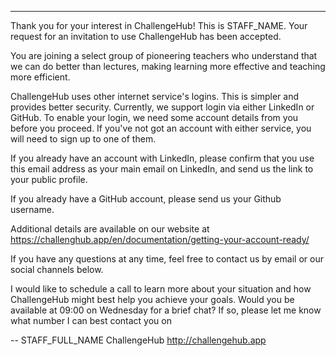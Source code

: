 ---
Thank you for your interest in ChallengeHub!
This is STAFF_NAME.
Your request for an invitation to use ChallengeHub has been accepted.

You are joining a select group of pioneering teachers who understand that we can do better than lectures, making learning more effective and teaching more efficient.

ChallengeHub uses other internet service's logins. This is simpler and provides better security. Currently, we support login via either LinkedIn or GitHub. To enable your login, we need some account details from you before you proceed. If you've not got an account with either service, you will need to sign up to one of them.

If you already have an account with LinkedIn, please confirm that you use this email address as your main email on LinkedIn, and send us the link to your public profile.

If you already have a GitHub account, please send us your Github username.

Additional details are available on our website at https://challenghub.app/en/documentation/getting-your-account-ready/

If you have any questions at any time, feel free to contact us by email or our social channels below.

I would like to schedule a call to learn more about your situation and how ChallengeHub might best help you achieve your goals. Would you be available at 09:00 on Wednesday for a brief chat? If so, please let me know what number I can best contact you on

--
STAFF_FULL_NAME
ChallengeHub
http://challengehub.app
